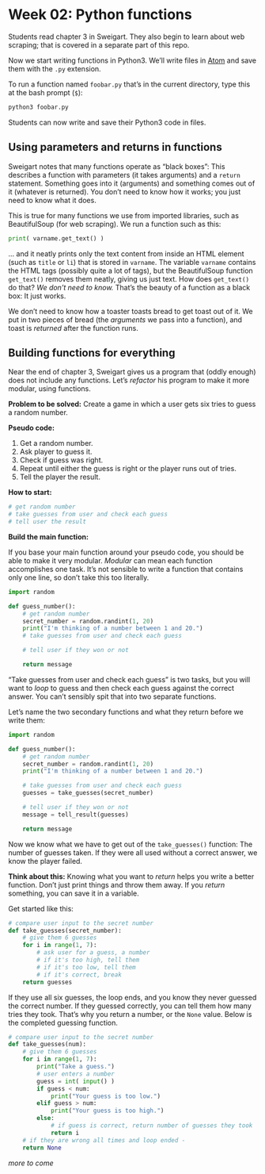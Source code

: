 # Week 02: Python functions

Students read chapter 3 in Sweigart. They also begin to learn about web scraping; that is covered in a separate part of this repo.

Now we start writing functions in Python3. We’ll write files in [Atom](https://atom.io/) and save them with the `.py` extension.

To run a function named `foobar.py` that’s in the current directory, type this at the bash prompt (`$`):

```bash
python3 foobar.py
```

Students can now write and save their Python3 code in files.

## Using parameters and returns in functions

Sweigart notes that many functions operate as “black boxes”: This describes a function with parameters (it takes arguments) and a `return` statement. Something goes into it (arguments) and something comes out of it (whatever is returned). You don’t need to know how it works; you just need to know what it does.

This is true for many functions we use from imported libraries, such as BeautifulSoup (for web scraping). We run a function such as this:

```python
print( varname.get_text() )
```

... and it neatly prints only the text content from inside an HTML element (such as `title` or `li`) that is stored in `varname`. The variable `varname` contains the HTML tags (possibly quite a lot of tags), but the BeautifulSoup function `get_text()` removes them neatly, giving us just text. How does `get_text()` do that? *We don’t need to know.* That’s the beauty of a function as a black box: It just works.

We don’t need to know how a toaster toasts bread to get toast out of it. We put in two pieces of bread (the *arguments* we pass into a function), and toast is *returned* after the function runs.

## Building functions for everything

Near the end of chapter 3, Sweigart gives us a program that (oddly enough) does not include any functions. Let’s *refactor* his program to make it more modular, using functions.

**Problem to be solved:** Create a game in which a user gets six tries to guess a random number.

**Pseudo code:**

1. Get a random number.
2. Ask player to guess it.
3. Check if guess was right.
4. Repeat until either the guess is right or the player runs out of tries.
5. Tell the player the result.

**How to start:**

```python
# get random number
# take guesses from user and check each guess
# tell user the result
```

**Build the main function:**

If you base your main function around your pseudo code, you should be able to make it very modular. *Modular* can mean each function accomplishes one task. It’s not sensible to write a function that contains only one line, so don’t take this too literally.

```python
import random

def guess_number():
    # get random number
    secret_number = random.randint(1, 20)
    print("I'm thinking of a number between 1 and 20.")
    # take guesses from user and check each guess

    # tell user if they won or not

    return message
```

“Take guesses from user and check each guess” is two tasks, but you will want to *loop* to guess and then check each guess against the correct answer. You can’t sensibly spit that into two separate functions.

Let’s name the two secondary functions and what they return before we write them:

```python
import random

def guess_number():
    # get random number
    secret_number = random.randint(1, 20)
    print("I'm thinking of a number between 1 and 20.")

    # take guesses from user and check each guess
    guesses = take_guesses(secret_number)

    # tell user if they won or not
    message = tell_result(guesses)

    return message
```

Now we know what we have to get out of the `take_guesses()` function: The number of guesses taken. If they were all used without a correct answer, we know the player failed.

**Think about this:** Knowing what you want to *return* helps you write a better function. Don’t just print things and throw them away. If you *return* something, you can save it in a variable.

Get started like this:

```python
# compare user input to the secret number
def take_guesses(secret_number):
    # give them 6 guesses
    for i in range(1, 7):
        # ask user for a guess, a number
        # if it's too high, tell them
        # if it's too low, tell them
        # if it's correct, break
    return guesses
```

If they use all six guesses, the loop ends, and you know they never guessed the correct number. If they guessed correctly, you can tell them how many tries they took. That’s why you return a number, or the `None` value. Below is the completed guessing function.

```python
# compare user input to the secret number
def take_guesses(num):
    # give them 6 guesses
    for i in range(1, 7):
        print("Take a guess.")
        # user enters a number
        guess = int( input() )
        if guess < num:
            print("Your guess is too low.")
        elif guess > num:
            print("Your guess is too high.")
        else:
            # if guess is correct, return number of guesses they took
            return i
    # if they are wrong all times and loop ended -
    return None
```


*more to come*
